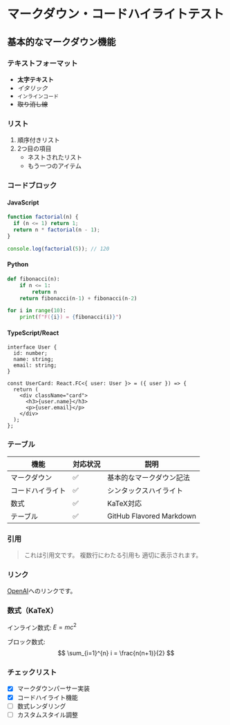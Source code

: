 # マークダウン・コードハイライトテスト

## 基本的なマークダウン機能

### テキストフォーマット
- **太字テキスト**
- *イタリック*
- `インラインコード`
- ~~取り消し線~~

### リスト
1. 順序付きリスト
2. 2つ目の項目
   - ネストされたリスト
   - もう一つのアイテム

### コードブロック

#### JavaScript
```javascript
function factorial(n) {
  if (n <= 1) return 1;
  return n * factorial(n - 1);
}

console.log(factorial(5)); // 120
```

#### Python
```python
def fibonacci(n):
    if n <= 1:
        return n
    return fibonacci(n-1) + fibonacci(n-2)

for i in range(10):
    print(f"F({i}) = {fibonacci(i)}")
```

#### TypeScript/React
```tsx
interface User {
  id: number;
  name: string;
  email: string;
}

const UserCard: React.FC<{ user: User }> = ({ user }) => {
  return (
    <div className="card">
      <h3>{user.name}</h3>
      <p>{user.email}</p>
    </div>
  );
};
```

### テーブル
| 機能 | 対応状況 | 説明 |
|------|---------|------|
| マークダウン | ✅ | 基本的なマークダウン記法 |
| コードハイライト | ✅ | シンタックスハイライト |
| 数式 | ✅ | KaTeX対応 |
| テーブル | ✅ | GitHub Flavored Markdown |

### 引用
> これは引用文です。
> 複数行にわたる引用も
> 適切に表示されます。

### リンク
[OpenAI](https://openai.com)へのリンクです。

### 数式（KaTeX）
インライン数式: $E = mc^2$

ブロック数式:
$$
\sum_{i=1}^{n} i = \frac{n(n+1)}{2}
$$

### チェックリスト
- [x] マークダウンパーサー実装
- [x] コードハイライト機能
- [ ] 数式レンダリング
- [ ] カスタムスタイル調整